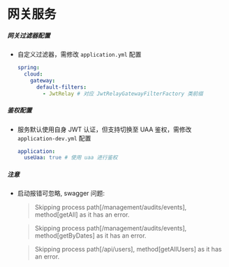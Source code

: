 # 网关服务

##### 网关过滤器配置

- 自定义过滤器，需修改 `application.yml` 配置
  ```yaml
  spring:
    cloud:
      gateway:
        default-filters:
          - JwtRelay # 对应 JwtRelayGatewayFilterFactory 类前缀
  ```

##### 鉴权配置

- 服务默认使用自身 JWT 认证，但支持切换至 UAA 鉴权，需修改 `application-dev.yml` 配置
  ```yaml
  application:
    useUaa: true # 使用 uaa 进行鉴权
  ```

##### 注意

- 启动报错可忽略, swagger 问题:
  > Skipping process path[/management/audits/events], method[getAll] as it has an error.

  > Skipping process path[/management/audits/events], method[getByDates] as it has an error.

  > Skipping process path[/api/users], method[getAllUsers] as it has an error.
